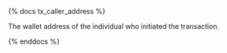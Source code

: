 {% docs tx_caller_address %}

The wallet address of the individual who initiated the transaction.

{% enddocs %}